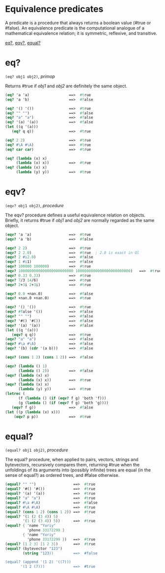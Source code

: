 Equivalence predicates
======================

A predicate is a procedure that always returns a boolean value (#true or #false).
An equivalence predicate is the computational analogue of a mathematical equivalence relation; it is symmetric, reflexive, and transitive.

[eq?](#eq), [eqv?](#eqv), [equal?](#equal)

# eq?
`(eq? obj1 obj2)`, *primop*

Returns #true if *obj1* and *obj2* are definitely the same object.

```scheme
(eq? 'a 'a)                  ==>  #true
(eq? 'a 'b)                  ==>  #false

(eq? '() '())                ==>  #true
(eq? "" "")                  ==>  #false
(eq? "a" "a")                ==>  #false
(eq? '(a) '(a))              ==>  #false
(let ((q '(a)))
   (eq? q q))                ==>  #true

(eq? 2 2)                    ==>  #true
(eq? #\A #\A)                ==>  #true
(eq? car car)                ==>  #true

(eq? (lambda (x) x)
     (lambda (x) x))         ==>  #true
(eq? (lambda (x) x)
     (lambda (y) y))         ==>  #true

```

# eqv?
`(eqv? obj1 obj2)`, *procedure*

The eqv? procedure defines a useful equivalence relation on objects.
Briefly, it returns #true if *obj1* and *obj2* are normally regarded as the same object.


```scheme
(eqv? 'a 'a)                 ==>  #true
(eqv? 'a 'b)                 ==>  #false

(eqv? 2 2)                   ==>  #true
(eqv? 2 2.0)                 ==>  #true  ; 2.0 is exact in Ol
(eqv? 2 #i2.0)               ==>  #false
(eqv? 1 #i1)                 ==>  #false
(eqv? 100000 100000)         ==>  #true
(eqv? 1000000000000000000000000 1000000000000000000000000)   ==>  #true
(eqv? 0.33 0.33)             ==>  #true
(eqv? 7/3 14/6)              ==>  #true
(eqv? 2+3i 2+3i)             ==>  #true

(eqv? 0.0 +nan.0)            ==>  #false
(eqv? +nan.0 +nan.0)         ==>  #true

(eqv? '() '())               ==>  #true
(eqv? #false '())            ==>  #false
(eqv? "" "")                 ==>  #false
(eqv? '#() '#())             ==>  #false
(eqv? '(a) '(a))             ==>  #false
(let ((q '(a)))
   (eqv? q q))               ==>  #true
(eqv? "a" "a")               ==>  #false
(eqv? #\a #\A)               ==>  #false
(eqv? '(b) (cdr '(a b)))     ==>  #false

(eqv? (cons 1 2) (cons 1 2)) ==>  #false

(eqv? (lambda () 1)
      (lambda () 2))         ==>  #false
(eqv? (lambda (x) x)
      (lambda (x) x))        ==>  #true
(eqv? (lambda (x) x)
      (lambda (y) y))        ==>  #true
(letrec (
      (f (lambda () (if (eqv? f g) 'both 'f)))
      (g (lambda () (if (eqv? f g) 'both 'g))))
   (eqv? f g))               ==>  #false
(let ((p (lambda (x) x)))
    (eqv? p p))              ==>  #true
```

# equal?
`(equal? obj1 obj2)`, *procedure*

The equal? procedure, when applied to pairs, vectors, strings and bytevectors, recursively compares them, returning #true when the unfoldings of its arguments into (possibly
infinite) trees are equal (in the sense of equal?) as ordered trees, and #false otherwise.

```scheme
(equal? "" "")                 ==>  #true
(equal? '#() '#())             ==>  #true
(equal? '(a) '(a))             ==>  #true
(equal? "a" "a")               ==>  #true
(equal? #\a #\A)               ==>  #false
(equal? #\A #\A)               ==>  #true
(equal? (cons 1 2) (cons 1 2)) ==>  #true
(equal? '(1 (2 (3 4)) 5)
        '(1 (2 (3 4)) 5))      ==>  #true
(equal? { 'name "Yuriy"
          'phone 33172299 }
        { 'name "Yuriy"
          'phone 33172299 })   ==>  #true
(equal? [1 2 3] [1 2 3])       ==>  #true
(equal? (bytevector "123")
        (string "123))         ==>  #false

(equal? (append '(1 2) '((7)))
       '(1 2 (7)))             ==>  #true
```
